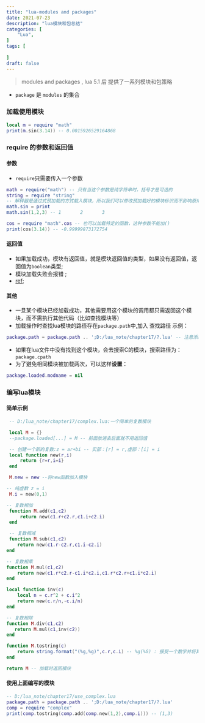 ```yaml
---
title: "lua-modules and packages"
date: 2021-07-23
description: "lua模块和包总结"
categories: [
	"Lua",
]	
tags: [
   
]
draft: false
---
```


> modules and packages , lua 5.1 后 提供了一系列模块和包策略

-  `package` 是  `modules` 的集合
### 加载使用模块
```lua
local m = require "math"
print(m.sin(3.14)) -- 0.0015926529164868
```
### require 的参数和返回值
#### 参数

- `require`只需要传入一个参数
```lua
math = require("math") -- 只有当这个参数是纯字符串时，括号才是可选的
string = require "string"
-- 解释器是通过式预加载的方式载入模块，所以我们可以修改预加载好的模块标识而不影响原来的库
math.sin = print
math.sin(1,2,3) -- 1       2       3

cos = require "math".cos -- 也可以加载特定的函数，这种参数不能加()
print(cos(3.14)) -- -0.99999873172754
```
#### 返回值

-  如果加载成功，模块有返回值，就是模块返回值的类型，如果没有返回值，返回值为`boolean`类型;
- 模块加载失败会报错 ;
- [ref]([https://blog.csdn.net/qweewqpkn/article/details/49050507](https://blog.csdn.net/qweewqpkn/article/details/49050507));
#### 其他

- 一旦某个模块已经加载成功，其他需要用这个模块的调用都只需返回这个模块，而不需执行其他代码（比如查找模块等）
- 加载操作时查找lua模块的路径存在`package.path`中,加入 查找路径 示例：
```lua
package.path = package.path .. ';D:/lua_note/chapter17/?.lua' -- 注意添加路径前需要加";"
```

-  如果在lua文件中没有找到这个模块，会去搜索C的模块，搜索路径为：`package.cpath`
- 为了避免相同模块被加载两次，可以这样**设置**：
```lua
package.loaded.modname = nil
```
### 编写lua模块
#### 简单示例
```lua
 -- D:/lua_note/chapter17/complex.lua:一个简单的复数模块

 local M = {}
 --package.loaded[...] = M -- 前面放进去后面就不用返回值

 -- 创建一个新的复数:z = ar+bi -- 实部：[r] = r,虚部：[i] = i
 local function new(r,i)
     return {r=r,i=i}
 end

 M.new = new --将new函数加入模块

-- 纯虚数 z = i
 M.i = new(0,1)

-- 复数相加
 function M.add(c1,c2)
     return new(c1.r+c2.r,c1.i+c2.i)
 end

 -- 复数相减
 function M.sub(c1,c2)
    return new(c1.r-c2.r,c1.i-c2.i)
end

-- 复数相乘
function M.mul(c1,c2)
    return new(c1.r*c2.r-c1.i*c2.i,c1.r*c2.r+c1.i*c2.i)
end

local function inv(c)
    local n = c.r^2 + c.i^2
    return new(c.r/n,-c.i/n)
end

-- 复数相除
function M.div(c1,c2)
   return M.mul(c1,inv(c2))
end

function M.tostring(c)
    return string.format("(%g,%g)",c.r,c.i) -- %g(%G) : 接受一个数字并将其转化为%e(%E,对应%G)及%f中较短的一种格式
end

return M -- 加载时返回模块
```
#### 使用上面编写的模块
```lua
-- D:/lua_note/chapter17/use_complex.lua
package.path = package.path .. ';D:/lua_note/chapter17/?.lua'
comp = require "complex"
print(comp.tostring(comp.add(comp.new(1,2),comp.i))) -- (1,3)
```
